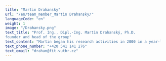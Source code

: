 ```yaml
---
title: "Martin Drahansky"
url: "/en/team_member_Martin Drahansky/"
languageCode: "en"
weight: 1
image: "/Drahansky.png"
text_title: "Prof. Ing., Dipl.-Ing. Martin Drahanský, Ph.D.
founder and head of the group"
text_content: "Martin began his research activities in 2000 in a year-long project orientated on fingerprint processing. Furthermore, his MSc. thesis was devoted to the comparison of fingerprints and biometric templates compression. In 2001 he graduated from the Faculty of Electrical Engineering and Computer Science BUT and simultaneously from the Faculty of Electrical Engineering FernUniversität in Hagen, Germany. His Ph.D. thesis was focused on generating cryptographic keys from fingerprints, which he defended in 2005 at the Faculty of Information Technology BUT. In 2009, Martin successfully defended his habilitation – his thesis covered again various topics in the field of fingerprints. In 2017 he was promoted to full professor. Martin worked from 2002 to 2005 at the University of Siegen, Institute of Measurement Technology (Germany) and also collaborated with the Fraunhofer Gesellschaft IGD in Darmstadt (Germany). In 2014, he went on sabbatical to the Tokyo Institute of Technology (Japan) for half a year. In recent years, he has focused on areas related to biometric systems – processing of images and videos, sensoric systems (including embedded systems and robotics) and IT security. Finally, it is worth mentioning his leisure activities – judo, mountain bike, via ferratas, fitness and mineralogy plus entomology."
text_phone_number: "+420 541 141 276"
text_email: "drahan@fit.vutbr.cz"
---
```


